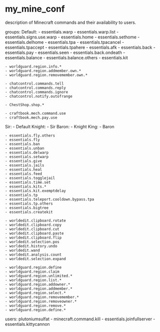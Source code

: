 # my_mine_conf
description of Minecraft commands and their availability to users. 


groups:
  Default:
    - essentials.warp
    - essentials.warp.list
    - essentials.signs.use.warp
    - essentials.home
    - essentials.sethome
    - essentials.delhome
    - essentials.tpa
    - essentials.tpacancel
    - essentials.tpaccept
    - essentials.tpahere
    - essentials.afk
    - essentials.back
    - essentials.pay
    - essentials.seen
    - essentials.back.ondeath
    - essentials.balance
    - essentials.balance.others
    - essentials.kit
    
    - worldguard.region.info.*
    - worldguard.region.addmember.own.*
    - worldguard.region.removemember.own.*
   
    - chatcontrol.commands.tell
    - chatcontrol.commands.reply
    - chatcontrol.commands.ignore
    - chatcontrol.notify.outofrange
    
    - ChestShop.shop.*
    
    - craftbook.mech.command.use
    - craftbook.mech.pay.use
  Sir:
    - Default
  Knight:
    - Sir
  Baron:
    - Knight
  King:
    - Baron
   
    - essentials.fly.others
    - essentials.fly
    - essentials.ban
    - essentials.unban
    - essentials.delwarp
    - essentials.setwarp
    - essentials.give
    - essentials.jails
    - essentials.heal
    - essentials.feed
    - essentials.togglejail
    - essentials.time.set
    - essentials.kits.*
    - essentials.kit.exemptdelay
    - essentials.tp
    - essentials.teleport.cooldown.bypass.tpa	
    - essentials.tp.others
    - essentials.bigtree
    - essentials.createkit
    
    - worldedit.clipboard.rotate
    - worldedit.clipboard.copy
    - worldedit.clipboard.cut
    - worldedit.clipboard.paste
    - worldedit.clipboard.flip
    - worldedit.selection.pos
    - worldedit.history.undo
    - worldedit.wand
    - worldedit.analysis.count
    - worldedit.selection.expand
    
    - worldguard.region.define
    - worldguard.region.claim
    - worldguard.region.unlimited.*
    - worldguard.region.list.*
    - worldguard.region.addowner.*
    - worldguard.region.addmember.*
    - worldguard.region.select.*
    - worldguard.region.removemember.*
    - worldguard.region.removeowner.*
    - worldguard.region.remove.*
    - worldguard.region.define.*
    
    
users:
 plutoniumsulfat
    - minecraft.command.kill
    - essentials.joinfullserver
    - essentials.kittycannon

